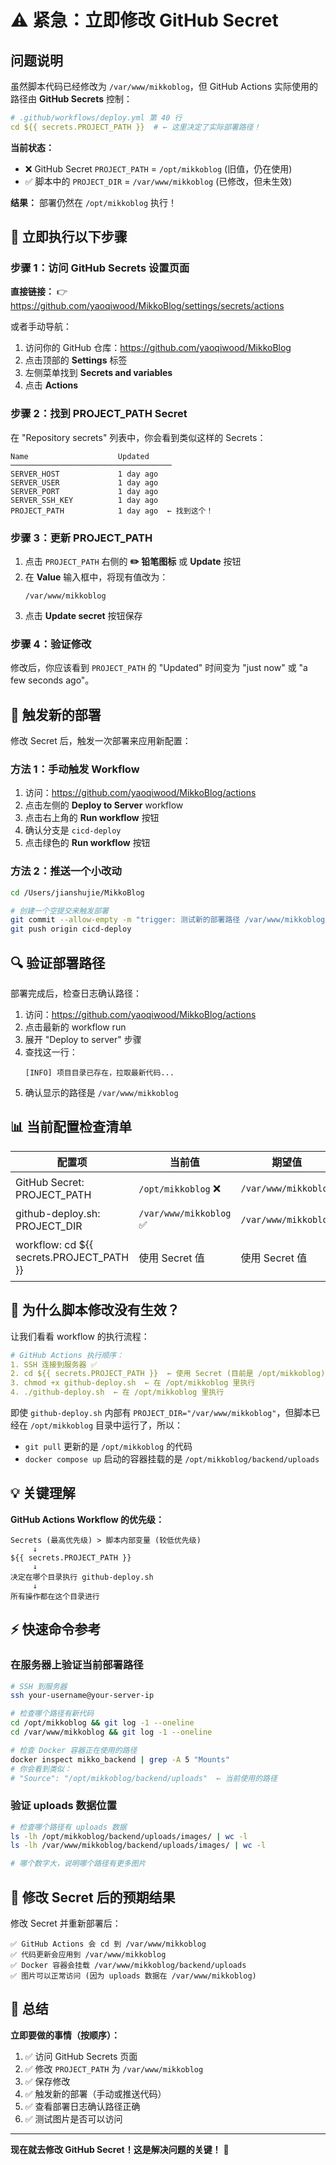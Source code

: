 # ⚠️ 紧急：立即修改 GitHub Secret

## 问题说明

虽然脚本代码已经修改为 `/var/www/mikkoblog`，但 GitHub Actions 实际使用的路径由 **GitHub Secrets** 控制：

```yaml
# .github/workflows/deploy.yml 第 40 行
cd ${{ secrets.PROJECT_PATH }}  # ← 这里决定了实际部署路径！
```

**当前状态：**
- ❌ GitHub Secret `PROJECT_PATH` = `/opt/mikkoblog` (旧值，仍在使用)
- ✅ 脚本中的 `PROJECT_DIR` = `/var/www/mikkoblog` (已修改，但未生效)

**结果：** 部署仍然在 `/opt/mikkoblog` 执行！

## 🎯 立即执行以下步骤

### 步骤 1：访问 GitHub Secrets 设置页面

**直接链接：**
👉 https://github.com/yaoqiwood/MikkoBlog/settings/secrets/actions

或者手动导航：
1. 访问你的 GitHub 仓库：https://github.com/yaoqiwood/MikkoBlog
2. 点击顶部的 **Settings** 标签
3. 左侧菜单找到 **Secrets and variables**
4. 点击 **Actions**

### 步骤 2：找到 PROJECT_PATH Secret

在 "Repository secrets" 列表中，你会看到类似这样的 Secrets：

```
Name                    Updated
────────────────────────────────────
SERVER_HOST             1 day ago
SERVER_USER             1 day ago
SERVER_PORT             1 day ago
SERVER_SSH_KEY          1 day ago
PROJECT_PATH            1 day ago  ← 找到这个！
```

### 步骤 3：更新 PROJECT_PATH

1. 点击 `PROJECT_PATH` 右侧的 **✏️ 铅笔图标** 或 **Update** 按钮
2. 在 **Value** 输入框中，将现有值改为：
   ```
   /var/www/mikkoblog
   ```
3. 点击 **Update secret** 按钮保存

### 步骤 4：验证修改

修改后，你应该看到 `PROJECT_PATH` 的 "Updated" 时间变为 "just now" 或 "a few seconds ago"。

## 🚀 触发新的部署

修改 Secret 后，触发一次部署来应用新配置：

### 方法 1：手动触发 Workflow

1. 访问：https://github.com/yaoqiwood/MikkoBlog/actions
2. 点击左侧的 **Deploy to Server** workflow
3. 点击右上角的 **Run workflow** 按钮
4. 确认分支是 `cicd-deploy`
5. 点击绿色的 **Run workflow** 按钮

### 方法 2：推送一个小改动

```bash
cd /Users/jianshujie/MikkoBlog

# 创建一个空提交来触发部署
git commit --allow-empty -m "trigger: 测试新的部署路径 /var/www/mikkoblog"
git push origin cicd-deploy
```

## 🔍 验证部署路径

部署完成后，检查日志确认路径：

1. 访问：https://github.com/yaoqiwood/MikkoBlog/actions
2. 点击最新的 workflow run
3. 展开 "Deploy to server" 步骤
4. 查找这一行：
   ```
   [INFO] 项目目录已存在，拉取最新代码...
   ```
5. 确认显示的路径是 `/var/www/mikkoblog`

## 📊 当前配置检查清单

| 配置项 | 当前值 | 期望值 | 状态 |
|--------|--------|--------|------|
| GitHub Secret: PROJECT_PATH | `/opt/mikkoblog` ❌ | `/var/www/mikkoblog` | **需要修改** |
| github-deploy.sh: PROJECT_DIR | `/var/www/mikkoblog` ✅ | `/var/www/mikkoblog` | 已修改 |
| workflow: cd ${{ secrets.PROJECT_PATH }} | 使用 Secret 值 | 使用 Secret 值 | 等待 Secret 更新 |

## 🐛 为什么脚本修改没有生效？

让我们看看 workflow 的执行流程：

```yaml
# GitHub Actions 执行顺序：
1. SSH 连接到服务器 ✅
2. cd ${{ secrets.PROJECT_PATH }}  ← 使用 Secret (目前是 /opt/mikkoblog)
3. chmod +x github-deploy.sh  ← 在 /opt/mikkoblog 里执行
4. ./github-deploy.sh  ← 在 /opt/mikkoblog 里执行
```

即使 `github-deploy.sh` 内部有 `PROJECT_DIR="/var/www/mikkoblog"`，但脚本已经在 `/opt/mikkoblog` 目录中运行了，所以：
- `git pull` 更新的是 `/opt/mikkoblog` 的代码
- `docker compose up` 启动的容器挂载的是 `/opt/mikkoblog/backend/uploads`

## 💡 关键理解

**GitHub Actions Workflow 的优先级：**

```
Secrets (最高优先级) > 脚本内部变量 (较低优先级)
     ↓
${{ secrets.PROJECT_PATH }}
     ↓
决定在哪个目录执行 github-deploy.sh
     ↓
所有操作都在这个目录进行
```

## ⚡ 快速命令参考

### 在服务器上验证当前部署路径

```bash
# SSH 到服务器
ssh your-username@your-server-ip

# 检查哪个路径有新代码
cd /opt/mikkoblog && git log -1 --oneline
cd /var/www/mikkoblog && git log -1 --oneline

# 检查 Docker 容器正在使用的路径
docker inspect mikko_backend | grep -A 5 "Mounts"
# 你会看到类似：
# "Source": "/opt/mikkoblog/backend/uploads"  ← 当前使用的路径
```

### 验证 uploads 数据位置

```bash
# 检查哪个路径有 uploads 数据
ls -lh /opt/mikkoblog/backend/uploads/images/ | wc -l
ls -lh /var/www/mikkoblog/backend/uploads/images/ | wc -l

# 哪个数字大，说明哪个路径有更多图片
```

## 📝 修改 Secret 后的预期结果

修改 Secret 并重新部署后：

```
✅ GitHub Actions 会 cd 到 /var/www/mikkoblog
✅ 代码更新会应用到 /var/www/mikkoblog
✅ Docker 容器会挂载 /var/www/mikkoblog/backend/uploads
✅ 图片可以正常访问 (因为 uploads 数据在 /var/www/mikkoblog)
```

## 🎯 总结

**立即要做的事情（按顺序）：**

1. ✅ 访问 GitHub Secrets 页面
2. ✅ 修改 `PROJECT_PATH` 为 `/var/www/mikkoblog`
3. ✅ 保存修改
4. ✅ 触发新的部署（手动或推送代码）
5. ✅ 查看部署日志确认路径正确
6. ✅ 测试图片是否可以访问

---

**现在就去修改 GitHub Secret！这是解决问题的关键！** 🔑
